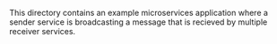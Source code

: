 This directory contains an example microservices application where a sender service is broadcasting a message that is recieved by multiple receiver services.